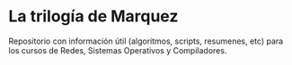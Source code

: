 # La trilogía de Marquez

Repositorio con información útil (algoritmos, scripts, resumenes, etc) para los cursos de Redes, Sistemas Operativos y Compiladores.
